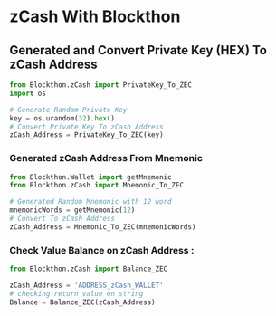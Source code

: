 # zCash With Blockthon

## Generated and Convert Private Key (HEX) To zCash Address
```python
from Blockthon.zCash import PrivateKey_To_ZEC
import os

# Generate Random Private Key
key = os.urandom(32).hex()
# Convert Private Key To zCash Address
zCash_Address = PrivateKey_To_ZEC(key)
```
### Generated zCash Address From Mnemonic
```python
from Blockthon.Wallet import getMnemonic
from Blockthon.zCash import Mnemonic_To_ZEC

# Generated Random Mnemonic with 12 word
mnemonicWords = getMnemonic(12)
# Convert To zCash Address
zCash_Address = Mnemonic_To_ZEC(mnemonicWords)
```

### Check Value Balance on zCash Address :
```python
from Blockthon.zCash import Balance_ZEC

zCash_Address = 'ADDRESS_zCash_WALLET'
# checking return value on string
Balance = Balance_ZEC(zCash_Address)
```
